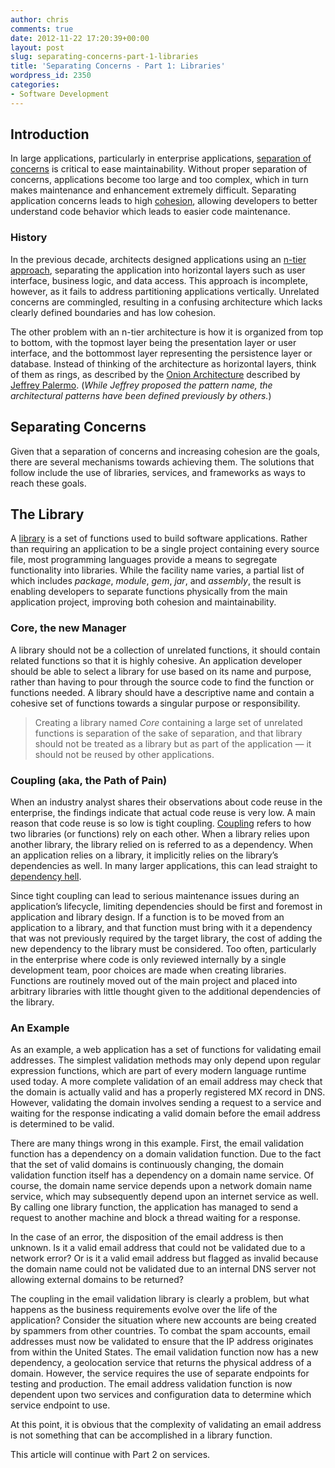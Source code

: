 ```yaml
---
author: chris
comments: true
date: 2012-11-22 17:20:39+00:00
layout: post
slug: separating-concerns-part-1-libraries
title: 'Separating Concerns - Part 1: Libraries'
wordpress_id: 2350
categories:
- Software Development
---
```


## Introduction




In large applications, particularly in enterprise applications, [separation of concerns](http://en.wikipedia.org/wiki/Separation_of_concerns) is critical to ease maintainability. Without proper separation of concerns, applications become too large and too complex, which in turn makes maintenance and enhancement extremely difficult. Separating application concerns leads to high [cohesion](http://en.wikipedia.org/wiki/Cohesion_%28computer_science%29), allowing developers to better understand code behavior which leads to easier code maintenance.




### History




In the previous decade, architects designed applications using an [n-tier approach](http://en.wikipedia.org/wiki/Multitier_architecture), separating the application into horizontal layers such as user interface, business logic, and data access. This approach is incomplete, however, as it fails to address partitioning applications vertically. Unrelated concerns are commingled, resulting in a confusing architecture which lacks clearly defined boundaries and has low cohesion.




The other problem with an n-tier architecture is how it is organized from top to bottom, with the topmost layer being the presentation layer or user interface, and the bottommost layer representing the persistence layer or database. Instead of thinking of the architecture as horizontal layers, think of them as rings, as described by the [Onion Architecture](http://jeffreypalermo.com/blog/the-onion-architecture-part-1/) described by [Jeffrey Palermo](http://jeffreypalermo.com/). (_While Jeffrey proposed the pattern name, the architectural patterns have been defined previously by others._)




## Separating Concerns




Given that a separation of concerns and increasing cohesion are the goals, there are several mechanisms towards achieving them. The solutions that follow include the use of libraries, services, and frameworks as ways to reach these goals.




## The Library




A [library](http://en.wikipedia.org/wiki/Library_%28computing%29) is a set of functions used to build software applications. Rather than requiring an application to be a single project containing every source file, most programming languages provide a means to segregate functionality into libraries. While the facility name varies, a partial list of which includes _package_, _module_, _gem_, _jar_, and _assembly_, the result is enabling developers to separate functions physically from the main application project, improving both cohesion and maintainability.




### Core, the new Manager




A library should not be a collection of unrelated functions, it should contain related functions so that it is highly cohesive. An application developer should be able to select a library for use based on its name and purpose, rather than having to pour through the source code to find the function or functions needed. A library should have a descriptive name and contain a cohesive set of functions towards a singular purpose or responsibility.






> 
> Creating a library named _Core_ containing a large set of unrelated functions is separation of the sake of separation, and that library should not be treated as a library but as part of the application — it should not be reused by other applications.
> 
> 





### Coupling (aka, the Path of Pain)




When an industry analyst shares their observations about code reuse in the enterprise, the findings indicate that actual code reuse is very low. A main reason that code reuse is so low is tight coupling. [Coupling](http://en.wikipedia.org/wiki/Coupling_%28computer_science%29) refers to how two libraries (or functions) rely on each other. When a library relies upon another library, the library relied on is referred to as a dependency. When an application relies on a library, it implicitly relies on the library’s dependencies as well. In many larger applications, this can lead straight to [dependency hell](http://en.wikipedia.org/wiki/Dependency_hell).




Since tight coupling can lead to serious maintenance issues during an application’s lifecycle, limiting dependencies should be first and foremost in application and library design. If a function is to be moved from an application to a library, and that function must bring with it a dependency that was not previously required by the target library, the cost of adding the new dependency to the library must be considered. Too often, particularly in the enterprise where code is only reviewed internally by a single development team, poor choices are made when creating libraries. Functions are routinely moved out of the main project and placed into arbitrary libraries with little thought given to the additional dependencies of the library.




### An Example




As an example, a web application has a set of functions for validating email addresses. The simplest validation methods may only depend upon regular expression functions, which are part of every modern language runtime used today. A more complete validation of an email address may check that the domain is actually valid and has a properly registered MX record in DNS. However, validating the domain involves sending a request to a service and waiting for the response indicating a valid domain before the email address is determined to be valid.




There are many things wrong in this example. First, the email validation function has a dependency on a domain validation function. Due to the fact that the set of valid domains is continuously changing, the domain validation function itself has a dependency on a domain name service. Of course, the domain name service depends upon a network domain name service, which may subsequently depend upon an internet service as well. By calling one library function, the application has managed to send a request to another machine and block a thread waiting for a response.




In the case of an error, the disposition of the email address is then unknown. Is it a valid email address that could not be validated due to a network error? Or is it a valid email address but flagged as invalid because the domain name could not be validated due to an internal DNS server not allowing external domains to be returned?




The coupling in the email validation library is clearly a problem, but what happens as the business requirements evolve over the life of the application? Consider the situation where new accounts are being created by spammers from other countries. To combat the spam accounts, email addresses must now be validated to ensure that the IP address originates from within the United States. The email validation function now has a new dependency, a geolocation service that returns the physical address of a domain. However, the service requires the use of separate endpoints for testing and production. The email address validation function is now dependent upon two services and configuration data to determine which service endpoint to use.




At this point, it is obvious that the complexity of validating an email address is not something that can be accomplished in a library function.




This article will continue with Part 2 on services.
